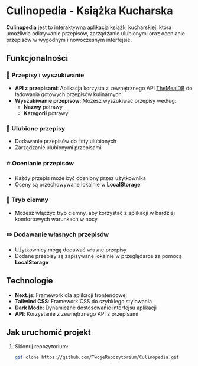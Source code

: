 # Culinopedia - Książka Kucharska

**Culinopedia** jest to interaktywna aplikacja książki kucharskiej, która umożliwia odkrywanie przepisów, zarządzanie ulubionymi oraz ocenianie przepisów w wygodnym i nowoczesnym interfejsie.

## Funkcjonalności

### 🌟 Przepisy i wyszukiwanie
- **API z przepisami**: Aplikacja korzysta z zewnętrznego API [TheMealDB](https://www.themealdb.com/api.php) do ładowania gotowych przepisów kulinarnych.
- **Wyszukiwanie przepisów**: Możesz wyszukiwać przepisy według:
  - **Nazwy** potrawy
  - **Kategorii** potrawy

### 🖤 Ulubione przepisy
- Dodawanie przepisów do listy ulubionych
- Zarządzanie ulubionymi przepisami 

### ⭐ Ocenianie przepisów
- Każdy przepis może być oceniony przez użytkownika
- Oceny są przechowywane lokalnie w **LocalStorage**

### 🌙 Tryb ciemny
- Możesz włączyć tryb ciemny, aby korzystać z aplikacji w bardziej komfortowych warunkach w nocy

### ✏️ Dodawanie własnych przepisów
- Użytkownicy mogą dodawać własne przepisy
- Dodane przepisy są zapisywane lokalnie w przeglądarce za pomocą **LocalStorage**

## Technologie
- **Next.js**: Framework dla aplikacji frontendowej
- **Tailwind CSS**: Framework CSS do szybkiego stylowania
- **Dark Mode**: Dynamiczne dostosowanie interfejsu aplikacji
- **API**: Korzystanie z zewnętrznego API z przepisami

## Jak uruchomić projekt
1. Sklonuj repozytorium:
   ```bash
   git clone https://github.com/TwojeRepozytorium/Culinopedia.git
